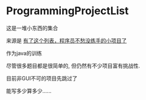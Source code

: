 # ProgrammingProjectList
这是一堆小东西的集合

来源是 [有了这个列表，程序员不愁没练手的小项目了](https://github.com/jobbole/ProgrammingProjectList)

作为java的训练

尽管很多题目都是很简单的, 但仍然有不少项目富有挑战性.

目前非GUI不可的项目先跳过了

能写多少算多少......
